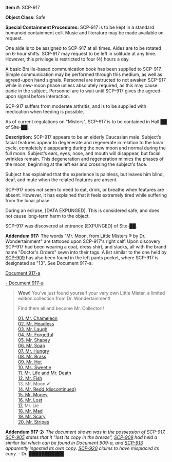**Item #:** SCP-917

**Object Class:** Safe

**Special Containment Procedures:** SCP-917 is to be kept in a standard humanoid containment cell. Music and literature may be made available on request.

One aide is to be assigned to SCP-917 at all times. Aides are to be rotated on 6-hour shifts. SCP-917 may request to be left in solitude at any time. However, this privilege is restricted to four (4) hours a day.

A basic Braille-based communication book has been supplied to SCP-917. Simple communication may be performed through this medium, as well as agreed-upon hand signals. Personnel are instructed to not awaken SCP-917 while in new-moon phase unless absolutely required, as this may cause panic in the subject. Personnel are to wait until SCP-917 gives the agreed-upon signal before interaction.

SCP-917 suffers from moderate arthritis, and is to be supplied with medication when feeding is possible.

As of current regulations on "Misters", SCP-917 is to be contained in Hall ██ of Site-██.

**Description:** SCP-917 appears to be an elderly Caucasian male. Subject’s facial features appear to degenerate and regenerate in relation to the lunar cycle, completely disappearing during the new moon and normal during the full moon. Subject’s ears, eyes, nose, and mouth will disappear, but facial wrinkles remain. This degeneration and regeneration mimics the phases of the moon, beginning at the left ear and crossing the subject's face.

Subject has explained that the experience is painless, but leaves him blind, deaf, and mute when the related features are absent.

SCP-917 does not seem to need to eat, drink, or breathe when features are absent. However, it has explained that it feels extremely tired while suffering from the lunar phase.

During an eclipse, \[DATA EXPUNGED\]. This is considered safe, and does not cause long-term harm to the object.

SCP-917 was discovered at entrance \[EXPUNGED\] of Site-██.

**Addendum 917:** The words "Mr. Moon, from Little Misters ® by Dr. Wondertainment" are tattooed upon SCP-917's right calf. Upon discovery SCP-917 had been wearing a coat, dress shirt, and slacks, all with the brand name "Doctor's Orders" sewn into their tags. A list similar to the one held by [SCP-909](/scp-909) has also been found in the left pants pocket, where SCP-917 is designated as "13". See Document 917-a.

[Document 917-a](javascript:;)

[\- Document 917-a](javascript:;)

> **Wow!** You've just found yourself your very own Little Mister, a limited edition collection from Dr. Wondertainment!
> 
> Find them all and become Mr. Collector!!
> 
> [01\. Mr. Chameleon](/scp-905)  
> [02\. Mr. Headless](/scp-2287)  
> [03\. Mr. Laugh](/scp-1799)  
> [04\. Mr. Forgetful](/scp-909)  
> [05\. Mr. Shapey](/scp-3537)  
> [06\. Mr. Soap](/scp-1908)  
> [07\. Mr. Hungry](/scp-913)  
> [08\. Mr. Brass](/scp-629)  
> [09\. Mr. Hot](/scp-644)  
> [10\. Ms. Sweetie](/scp-2396)  
> [11\. Mr. Life and Mr. Death](/scp-1007)  
> [12\. Mr. Fish](/scp-527)  
> 13\. Mr. Moon ✔  
> [14\. Mr. Redd (discontinued)](/scp-redd)  
> [15\. Mr. Money](/scp-2855)  
> [16\. Mr. Lost](/scp-920)  
> [17.](/scp-2284) Mr. Lie  
> [18\. Mr. Mad](/scp-2428)  
> [19\. Mr. Scary](/scp-2933)  
> [20\. Mr. Stripes](/scp-2148)

**Addendum 917-2:** _The document shown was in the possession of SCP-917. [SCP-905](/scp-905) states that it "lost its copy in the breeze", [SCP-909](/scp-909) had held a similar list which can be found in Document 909-a, and [SCP-913](/scp-913) apparently ingested its own copy. [SCP-920](/scp-920) claims to have misplaced its copy._ - Dr. ███████████